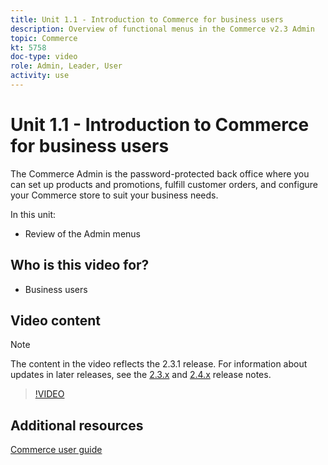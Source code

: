 ```yaml
---
title: Unit 1.1 - Introduction to Commerce for business users
description: Overview of functional menus in the Commerce v2.3 Admin
topic: Commerce
kt: 5758
doc-type: video
role: Admin, Leader, User
activity: use
---
```


# Unit 1.1 - Introduction to Commerce for business users

The Commerce Admin is the password-protected back office where you can set up products and promotions, fulfill customer orders, and configure your Commerce store to suit your business needs.

In this unit:

- Review of the Admin menus

## Who is this video for?

- Business users

## Video content

>[!NOTE]
>
>The content in the video reflects the 2.3.1 release. For information about updates in later releases, see the [ 2.3.x](https://devdocs.magento.com/guides/v2.3/release-notes/bk-release-notes.html) and [2.4.x](https://devdocs.magento.com/guides/v2.4/release-notes/bk-release-notes.html) release notes.

>[!VIDEO](https://video.tv.adobe.com/v/35942?quality=12&learn=on)

## Additional resources

[Commerce user guide](https://docs.magento.com/)
